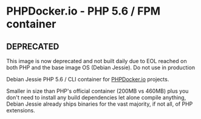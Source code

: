 PHPDocker.io - PHP 5.6 / FPM container
======================================

## DEPRECATED

This image is now deprecated and not built daily due to EOL reached on both PHP and the
base image OS (Debian Jessie). Do not use in production

Debian Jessie PHP 5.6 / CLI container for [PHPDocker.io](http://phpdocker.io) projects.

Smaller in size than PHP's official container (200MB vs 460MB) plus you don't need to install any build dependencies let alone compile anything, Debian Jessie already ships binaries for the vast majority, if not all, of PHP extensions.
